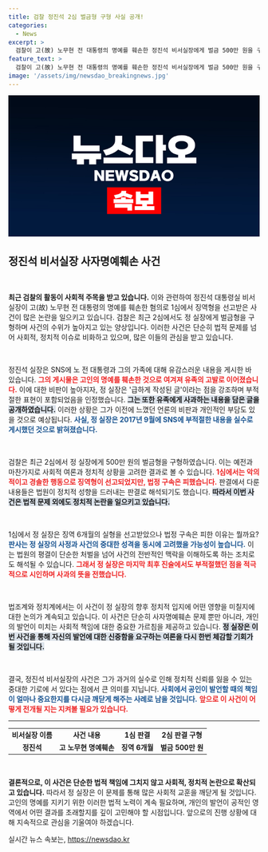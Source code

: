 ```yaml
---
title: 검찰 정진석 2심 벌금형 구형 사실 공개!
categories:
  - News
excerpt: >
  검찰이 고(故) 노무현 전 대통령의 명예를 훼손한 정진석 비서실장에게 벌금 500만 원을 구형했습니다. 1심에서의 실형 판결에 이어진 이번 항소심, 그 결과는 과연 어떻게 될까요? 클릭하고 진실을 확인해보세요!
feature_text: >
  검찰이 고(故) 노무현 전 대통령의 명예를 훼손한 정진석 비서실장에게 벌금 500만 원을 구형했습니다. 1심에서의 실형 판결에 이어진 이번 항소심, 그 결과는 과연 어떻게 될까요? 클릭하고 진실을 확인해보세요!
image: '/assets/img/newsdao_breakingnews.jpg'
---
```


<p><img src="/assets/img/newsdao_breakingnews.jpg" alt="bookingtag 속보" /></p>

<h2 data-ke-size="size26">정진석 비서실장 사자명예훼손 사건</h2>

<p data-ke-size="size16">&nbsp;</p> 

<p><strong>최근 검찰의 활동이 사회적 주목을 받고 있습니다.</strong> 이와 관련하여 정진석 대통령실 비서실장이 고(故) 노무현 전 대통령의 명예를 훼손한 혐의로 1심에서 징역형을 선고받은 사건이 많은 논란을 일으키고 있습니다. 검찰은 최근 2심에서도 정 실장에게 벌금형을 구형하며 사건의 수위가 높아지고 있는 양상입니다. 이러한 사건은 단순히 법적 문제를 넘어 사회적, 정치적 이슈로 비화하고 있으며, 많은 이들의 관심을 받고 있습니다.</p>

<p data-ke-size="size16">&nbsp;</p>

<p>정진석 실장은 SNS에 노 전 대통령과 그의 가족에 대해 유감스러운 내용을 게시한 바 있습니다. <b><span style="color: #ee2323;">그의 게시물은 고인의 명예를 훼손한 것으로 여겨져 유족의 고발로 이어졌습니다.</span></b> 이에 대한 비판이 높아지자, 정 실장은 '급하게 작성된 글'이라는 점을 강조하며 부적절한 표현이 포함되었음을 인정했습니다. <b><span style="background-color: #21538527;">그는 또한 유족에게 사과하는 내용을 담은 글을 공개하였습니다.</span></b> 이러한 상황은 그가 이전에 느꼈던 언론의 비판과 개인적인 부담도 있을 것으로 예상됩니다. 
<b><span style="color: #1a5490;">사실, 정 실장은 2017년 9월에 SNS에 부적절한 내용을 실수로 게시했던 것으로 밝혀졌습니다.</span></b> </p>

<p data-ke-size="size16">&nbsp;</p>

<p>검찰은 최근 2심에서 정 실장에게 500만 원의 벌금형을 구형하였습니다. 이는 예전과 마찬가지로 사회적 여론과 정치적 상황을 고려한 결과로 볼 수 있습니다. <b><span style="color: #ee2323;">1심에서는 악의적이고 경솔한 행동으로 징역형이 선고되었지만, 법정 구속은 피했습니다.</span></b> 판결에서 다룬 내용들은 법원이 정치적 성향을 드러내는 판결로 해석되기도 했습니다. <b><span style="background-color: #21538527;">따라서 이번 사건은 법적 문제 외에도 정치적 논란을 일으키고 있습니다.</span></b> </p>

<p data-ke-size="size16">&nbsp;</p>

<p>1심에서 정 실장은 징역 6개월의 실형을 선고받았으나 법정 구속은 피한 이유는 뭘까요? <b><span style="color: #1a5490;">판사는 정 실장의 사정과 사건의 중대한 성격을 동시에 고려했을 가능성이 높습니다.</span></b> 이는 법원의 평결이 단순한 처벌을 넘어 사건의 전반적인 맥락을 이해하도록 하는 조치로도 해석될 수 있습니다. <b><span style="color: #ee2323;">그래서 정 실장은 마지막 최후 진술에서도 부적절했던 점을 적극적으로 시인하며 사과의 뜻을 전했습니다.</span></b> </p>

<p data-ke-size="size16">&nbsp;</p>

<p>법조계와 정치계에서는 이 사건이 정 실장의 향후 정치적 입지에 어떤 영향을 미칠지에 대한 논의가 계속되고 있습니다. 이 사건은 단순히 사자명예훼손 문제 뿐만 아니라, 개인의 발언이 미치는 사회적 책임에 대한 중요한 가르침을 제공하고 있습니다. <b><span style="background-color: #21538527;">정 실장은 이번 사건을 통해 자신의 발언에 대한 신중함을 요구하는 여론을 다시 한번 체감할 기회가 될 것입니다.</span></b> </p>

<p data-ke-size="size16">&nbsp;</p>

<p>결국, 정진석 비서실장의 사건은 그가 과거의 실수로 인해 정치적 신뢰를 잃을 수 있는 중대한 기로에 서 있다는 점에서 큰 의미를 지닙니다. <b><span style="color: #1a5490;">사회에서 공인이 발언할 때의 책임이 얼마나 중요한지를 다시금 깨닫게 해주는 사례로 남을 것입니다.</span></b> <b><span style="color: #ee2323;">앞으로 이 사건이 어떻게 전개될 지는 지켜볼 필요가 있습니다.</span></b> </p>

<hr />

<table style="width: 100%;">
    <tr>
        <td style="text-align: center; height: 17px;"><b>비서실장 이름</b></td>
        <td style="text-align: center; height: 17px;"><b>사건 내용</b></td>
        <td style="text-align: center; height: 17px;"><b>1심 판결</b></td>
        <td style="text-align: center; height: 17px;"><b>2심 판결 구형</b></td>
    </tr>
    <tr>
        <td style="text-align: center; height: 17px;"><b>정진석</b></td>
        <td style="text-align: center; height: 17px;"><b>고 노무현 명예훼손</b></td>
        <td style="text-align: center; height: 17px;"><b>징역 6개월</b></td>
        <td style="text-align: center; height: 17px;"><b>벌금 500만 원</b></td>
    </tr>
</table> 

<p data-ke-size="size16">&nbsp;</p> 

<p><strong>결론적으로, 이 사건은 단순한 법적 책임에 그치지 않고 사회적, 정치적 논란으로 확산되고 있습니다.</strong> 따라서 정 실장은 이 문제를 통해 많은 사회적 교훈을 깨닫게 될 것입니다. 고인의 명예를 지키기 위한 이러한 법적 노력이 계속 필요하며, 개인의 발언이 공적인 영역에서 어떤 결과를 초래할지를 깊이 고민해야 할 시점입니다. 앞으로의 진행 상황에 대해 지속적으로 관심을 기울여야 하겠습니다.</p>
실시간 뉴스 속보는, <a href="https://newsdao.kr" rel="dofollow">https://newsdao.kr</a>


